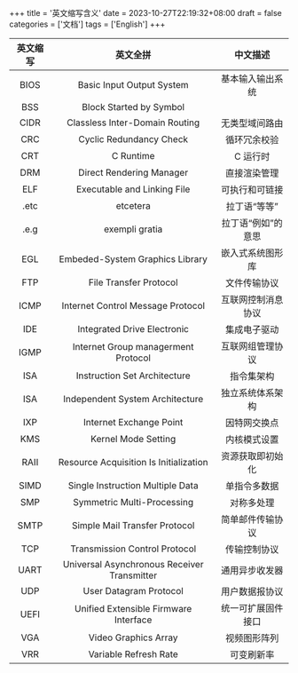 +++
title = '英文缩写含义'
date = 2023-10-27T22:19:32+08:00
draft = false
categories = ['文档']
tags = ['English']
+++


  | 英文缩写 | 英文全拼                                    | 中文描述           |
  | :-----:  | :-----:                                     | :-----:            |
  | BIOS     | Basic Input Output System                   | 基本输入输出系统   |
  | BSS      | Block Started by Symbol                     |                    |
  | CIDR     | Classless Inter-Domain Routing              | 无类型域间路由     |
  | CRC      | Cyclic Redundancy Check                     | 循环冗余校验       |
  | CRT      | C Runtime                                   | C 运行时           |
  | DRM      | Direct Rendering Manager                    | 直接渲染管理       |
  | ELF      | Executable and Linking File                 | 可执行和可链接     |
  | .etc     | etcetera                                    | 拉丁语“等等”       |
  | .e.g     | exempli gratia                              | 拉丁语“例如”的意思 |
  | EGL      | Embeded-System Graphics Library             | 嵌入式系统图形库   |
  | FTP      | File Transfer Protocol                      | 文件传输协议       |
  | ICMP     | Internet Control Message Protocol           | 互联网控制消息协议 |
  | IDE      | Integrated Drive Electronic                 | 集成电子驱动       |
  | IGMP     | Internet Group managerment Protocol         | 互联网组管理协议   |
  | ISA      | Instruction Set Architecture                | 指令集架构         |
  | ISA      | Independent System Architecture             | 独立系统体系架构   |
  | IXP      | Internet Exchange Point                     | 因特网交换点       |
  | KMS      | Kernel Mode Setting                         | 内核模式设置       |
  | RAII     | Resource Acquisition Is Initialization      | 资源获取即初始化   |
  | SIMD     | Single Instruction Multiple Data            | 单指令多数据       |
  | SMP      | Symmetric Multi-Processing                  | 对称多处理         |
  | SMTP     | Simple Mail Transfer Protocol               | 简单邮件传输协议   |
  | TCP      | Transmission Control Protocol               | 传输控制协议       |
  | UART     | Universal Asynchronous Receiver Transmitter | 通用异步收发器     |
  | UDP      | User Datagram Protocol                      | 用户数据报协议     |
  | UEFI     | Unified Extensible Firmware Interface       | 统一可扩展固件接口 |
  | VGA      | Video Graphics Array                        | 视频图形阵列       |
  | VRR      | Variable Refresh Rate                       | 可变刷新率         |
